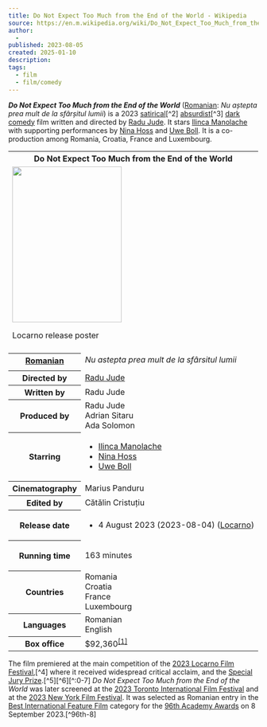 ```yaml
---
title: Do Not Expect Too Much from the End of the World - Wikipedia
source: https://en.m.wikipedia.org/wiki/Do_Not_Expect_Too_Much_from_the_End_of_the_World
author:
  - 
published: 2023-08-05
created: 2025-01-10
description: 
tags:
  - film
  - film/comedy
---
```

***Do Not Expect Too Much from the End of the World*** ([Romanian](https://en.m.wikipedia.org/wiki/Romanian_language "Romanian language"): *Nu aștepta prea mult de la sfârșitul lumii*) is a 2023 [satirical](https://en.m.wikipedia.org/wiki/Satire "Satire")[^2] [absurdist](https://en.m.wikipedia.org/wiki/Absurdist_fiction "Absurdist fiction")[^3] [dark comedy](https://en.m.wikipedia.org/wiki/Black_comedy "Black comedy") film written and directed by [Radu Jude](https://en.m.wikipedia.org/wiki/Radu_Jude "Radu Jude"). It stars [Ilinca Manolache](https://en.m.wikipedia.org/wiki/Ilinca_Manolache "Ilinca Manolache") with supporting performances by [Nina Hoss](https://en.m.wikipedia.org/wiki/Nina_Hoss "Nina Hoss") and [Uwe Boll](https://en.m.wikipedia.org/wiki/Uwe_Boll "Uwe Boll"). It is a co-production among Romania, Croatia, France and Luxembourg.

<table><tbody><tr><th colspan="2">Do Not Expect Too Much from the End of the World</th></tr><tr><td colspan="2"><span><a href="https://en.m.wikipedia.org/wiki/File:Do_Not_Expect_Too_Much_from_the_End_of_the_World_poster.jpg"><img src="https://upload.wikimedia.org/wikipedia/en/thumb/3/38/Do_Not_Expect_Too_Much_from_the_End_of_the_World_poster.jpg/220px-Do_Not_Expect_Too_Much_from_the_End_of_the_World_poster.jpg" width="220" height="313"></a></span><p>Locarno release poster</p></td></tr><tr><td colspan="2"></td></tr><tr><th scope="row"><a href="https://en.m.wikipedia.org/wiki/Romanian_language">Romanian</a></th><td><i>Nu astepta prea mult de la sfârsitul lumii</i></td></tr><tr><td colspan="2"></td></tr><tr><th scope="row">Directed by</th><td><a href="https://en.m.wikipedia.org/wiki/Radu_Jude">Radu Jude</a></td></tr><tr><th scope="row">Written by</th><td>Radu Jude</td></tr><tr><th scope="row">Produced by</th><td>Radu Jude<br>Adrian Sitaru<br>Ada Solomon</td></tr><tr><th scope="row">Starring</th><td><div><ul><li><a href="https://en.m.wikipedia.org/wiki/Ilinca_Manolache">Ilinca Manolache</a></li><li><a href="https://en.m.wikipedia.org/wiki/Nina_Hoss">Nina Hoss</a></li><li><a href="https://en.m.wikipedia.org/wiki/Uwe_Boll">Uwe Boll</a></li></ul></div></td></tr><tr><th scope="row">Cinematography</th><td>Marius Panduru</td></tr><tr><th scope="row">Edited by</th><td>Cătălin Cristuțiu</td></tr><tr><th scope="row"><p>Release date</p></th><td><div><ul><li>4&nbsp;August&nbsp;2023<span>&nbsp;(<span>2023-08-04</span>)</span> (<a href="https://en.m.wikipedia.org/wiki/Locarno">Locarno</a>)</li></ul></div></td></tr><tr><th scope="row"><p>Running time</p></th><td>163 minutes</td></tr><tr><th scope="row">Countries</th><td>Romania<br>Croatia<br>France<br>Luxembourg</td></tr><tr><th scope="row">Languages</th><td>Romanian<br>English</td></tr><tr><th scope="row">Box office</th><td>$92,360<sup><a href="https://en.m.wikipedia.org/wiki/#cite_note-BOM-1"><span>[</span>1<span>]</span></a></sup></td></tr></tbody></table>

The film premiered at the main competition of the [2023 Locarno Film Festival](https://en.m.wikipedia.org/wiki/76th_Locarno_Film_Festival "76th Locarno Film Festival"),[^4] where it received widespread critical acclaim, and the [Special Jury Prize](https://en.m.wikipedia.org/wiki/Special_Jury_Prize_\(Locarno_International_Film_Festival\) "Special Jury Prize (Locarno International Film Festival)").[^5][^6][^:0-7] *Do Not Expect Too Much from the End of the World* was later screened at the [2023 Toronto International Film Festival](https://en.m.wikipedia.org/wiki/2023_Toronto_International_Film_Festival "2023 Toronto International Film Festival") and at the [2023 New York Film Festival](https://en.m.wikipedia.org/wiki/2023_New_York_Film_Festival "2023 New York Film Festival"). It was selected as Romanian entry in the [Best International Feature Film](https://en.m.wikipedia.org/wiki/List_of_Romanian_submissions_for_the_Academy_Award_for_Best_International_Feature_Film "List of Romanian submissions for the Academy Award for Best International Feature Film") category for the [96th Academy Awards](https://en.m.wikipedia.org/wiki/96th_Academy_Awards "96th Academy Awards") on 8 September 2023.[^96th-8]
